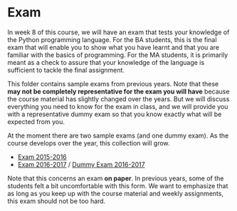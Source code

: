 # Exam

In week 8 of this course, we will have an exam that tests your knowledge of the Python programming language. For the BA students, this is the final exam that will enable you to show what you have learnt and that you are familiar with the basics of programming. For the MA students, it is primarily meant as a check to assure that your knowledge of the language is sufficient to tackle the final assignment.

This folder contains sample exams from previous years. Note that these **may not be completely representative for the exam you will have** because the course material has slightly changed over the years. But we will discuss everything you need to know for the exam in class, and we will provide you with a representative dummy exam so that you know exactly what will be expected from you.

At the moment there are two sample exams (and one dummy exam). As the course develops over the year, this collection will grow.

* [Exam 2015-2016](./Exam_2015-2016.pdf)
* [Exam 2016-2017](./Exam_2016-2017.pdf) / [Dummy Exam 2016-2017](./Dummy_Exam_2016-2017.ipynb)

Note that this concerns an exam **on paper**. In previous years, some of the students felt a bit uncomfortable with this form. We want to emphasize that as long as you keep up with the course material and weekly assignments, this exam should not be too hard.
